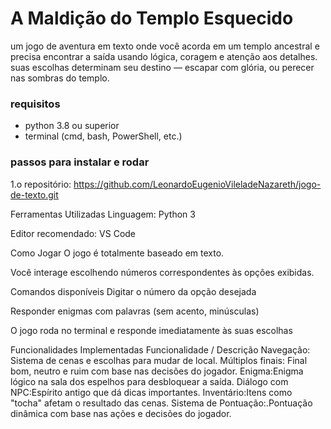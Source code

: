 # A Maldição do Templo Esquecido

um jogo de aventura em texto onde você acorda em um templo ancestral e precisa encontrar a saída usando lógica, coragem e atenção aos detalhes. suas escolhas determinam seu destino — escapar com glória, ou perecer nas sombras do templo.

### requisitos

- python 3.8 ou superior
- terminal (cmd, bash, PowerShell, etc.)

### passos para instalar e rodar

1.o repositório:
https://github.com/LeonardoEugenioVileladeNazareth/jogo-de-texto.git
   
Ferramentas Utilizadas
Linguagem: Python 3

Editor recomendado: VS Code

Como Jogar
O jogo é totalmente baseado em texto.

Você interage escolhendo números correspondentes às opções exibidas.

Comandos disponíveis
Digitar o número da opção desejada

Responder enigmas com palavras (sem acento, minúsculas)

O jogo roda no terminal e responde imediatamente às suas escolhas

Funcionalidades Implementadas
Funcionalidade / Descrição
 Navegação: Sistema de cenas e escolhas para mudar de local.
 Múltiplos finais: Final bom, neutro e ruim com base nas decisões do jogador.
 Enigma:Enigma lógico na sala dos espelhos para desbloquear a saída.
 Diálogo com NPC:Espírito antigo que dá dicas importantes.
 Inventário:Itens como "tocha" afetam o resultado das cenas.
 Sistema de Pontuação:.Pontuação dinâmica com base nas ações e decisões do jogador.
